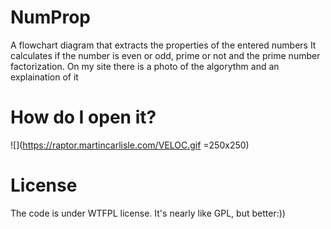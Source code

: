 # NumProp
A flowchart diagram that extracts the properties of the entered numbers
It calculates if the number is even or odd, prime or not and the prime number factorization.
On my site there is a photo of the algorythm and an explaination of it
# How do I open it?
![](https://raptor.martincarlisle.com/VELOC.gif =250x250)
# License
The code is under WTFPL license. It's nearly like GPL, but better:))
